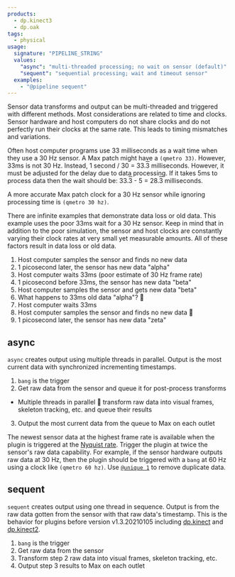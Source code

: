 ```yaml
---
products:
  - dp.kinect3
  - dp.oak
tags:
  - physical
usage:
  signature: "PIPELINE_STRING"
  values:
    "async": "multi-threaded processing; no wait on sensor (default)"
    "sequent": "sequential processing; wait and timeout sensor"
  examples:
    - "@pipeline sequent"
---
```


Sensor data transforms and output can be multi-threaded and triggered
with different methods. Most considerations are related to time and clocks.
Sensor hardware and host computers do not share clocks and do not perfectly
run their clocks at the same rate. This leads to timing mismatches and variations.

Often host computer programs use 33 milliseconds as a wait time when they
use a 30 Hz sensor. A Max patch might have a `(qmetro 33)`. However, 33ms is
not 30 Hz. Instead, 1 second / 30 =
33.<span style="text-decoration:overline">3</span> milliseconds. However, it must be
adjusted for the delay due to data processing. If it takes 5ms to process data then
the wait should be:
33.<span style="text-decoration:overline">3</span> - 5 =
28.<span style="text-decoration:overline">3</span> milliseconds.

A more accurate Max patch clock for a 30 Hz sensor while ignoring processing
time is `(qmetro 30 hz)`.

There are infinite examples that demonstrate data loss or old data.
This example uses the poor 33ms wait for a 30 Hz sensor. Keep in mind that
in addition to the poor simulation, the sensor and host clocks are constantly
varying their clock rates at very small yet measurable amounts.
All of these factors result in data loss or old data.

1. Host computer samples the sensor and finds no new data
2. 1 picosecond later, the sensor has new data "alpha"
3. Host computer waits 33ms (poor estimate of 30 Hz frame rate)
4. 1 picosecond before 33ms, the sensor has new data "beta"
5. Host computer samples the sensor and gets new data "beta"
6. What happens to 33ms old data "alpha"? 🤔
7. Host computer waits 33ms
8. Host computer samples the sensor and finds no new data 🚫
9. 1 picosecond later, the sensor has new data "zeta"

## async

`async` creates output using multiple threads in parallel.
Output is the most current data with synchronized incrementing timestamps.

1. `bang` is the trigger
2. Get raw data from the sensor and queue it for post-process transforms
  * Multiple threads in parallel 🔀 transform raw
    data into visual frames, skeleton tracking, etc. and queue their results
3. Output the most current data from the queue to Max on each outlet

The newest sensor data at the highest frame rate is available when the plugin
is triggered at the [Nyquist rate](https://en.wikipedia.org/wiki/Nyquist_rate).
Trigger the plugin at twice the sensor's raw data capability. For example,
if the sensor hardware outputs raw data at 30 Hz, then the plugin should be
triggered with a `bang` at 60 Hz using a clock like `(qmetro 60 hz)`. Use
[`@unique 1`](unique.md) to remove duplicate data.

## sequent

`sequent` creates output using one thread in sequence.
Output is from the raw data gotten from the sensor with that raw data's timestamp.
This is the behavior for plugins before version v1.3.20210105 including
[dp.kinect](../dp.kinect.md) and [dp.kinect2](../dp.kinect2.md).

1. `bang` is the trigger
2. Get raw data from the sensor
3. Transform step 2 raw data into visual frames, skeleton tracking, etc.
4. Output step 3 results to Max on each outlet
